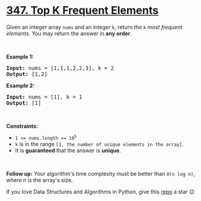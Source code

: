 # [347. Top K Frequent Elements][title]

<p>Given an integer array <code>nums</code> and an integer <code>k</code>, return <em>the</em> <code>k</code> <em>most frequent elements</em>. You may return the answer in <strong>any order</strong>.</p>
<p> </p>
<p><strong>Example 1:</strong></p>
<pre><strong>Input:</strong> nums = [1,1,1,2,2,3], k = 2
<strong>Output:</strong> [1,2]
</pre><p><strong>Example 2:</strong></p>
<pre><strong>Input:</strong> nums = [1], k = 1
<strong>Output:</strong> [1]
</pre>
<p> </p>
<p><strong>Constraints:</strong></p>
<ul>
<li><code>1 &lt;= nums.length &lt;= 10<sup>5</sup></code></li>
<li><code>k</code> is in the range <code>[1, the number of unique elements in the array]</code>.</li>
<li>It is <strong>guaranteed</strong> that the answer is <strong>unique</strong>.</li>
</ul>
<p> </p>
<p><strong>Follow up:</strong> Your algorithm's time complexity must be better than <code>O(n log n)</code>, where n is the array's size.</p>


If you love Data Structures and Algorithms in Python, give this [repo][me] a star :wink:

[title]: https://leetcode.com/problems/top-k-frequent-elements
[me]: https://github.com/bumblebee211196/awesome-python-leetcode